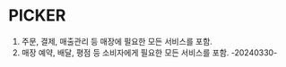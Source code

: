 # PICKER
1. 주문, 결제, 매출관리 등 매장에 필요한 모든 서비스를 포함.
2. 매장 예약, 배달, 평점 등 소비자에게 필요한 모든 서비스를 포함. 
-20240330-
